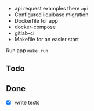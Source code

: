 - api request examples there `api`
- Configured liquibase migration
- Dockerfile for app
- docker-compose
- gitlab-ci
- Makefile for an easier start

Run app `make run`

## Todo

## Done
- [x] write tests

